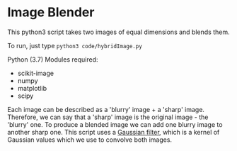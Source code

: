 # Image Blender

This python3 script takes two images of equal dimensions and blends them.

To run, just type `python3 code/hybridImage.py `

Python (3.7) Modules required:
- scikit-image
- numpy
- matplotlib
- scipy

Each image can be described as a 'blurry' image + a 'sharp' image. Therefore, we can say that a 'sharp' image is the original image - the 'blurry' one. To produce a blended image we can add one blurry image to another sharp one. This script uses a [Gaussian filter](https://en.wikipedia.org/wiki/Gaussian_blur), which is a kernel of Gaussian values which we use to convolve both images.